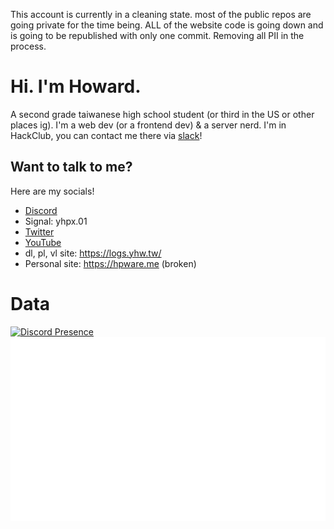 This account is currently in a cleaning state. most of the public repos are going private for the time being. ALL of the website code is going down and is going to be republished with only one commit. Removing all PII in the process.
# Hi. I'm Howard.
A second grade taiwanese high school student (or third in the US or other places ig). I'm a web dev (or a frontend dev) & a server nerd. I'm in HackClub, you can contact me there via [slack](https://slack.com/app_redirect?channel=U087ATD163V)!

## Want to talk to me?
Here are my socials!
- [Discord](https://discord.com/users/918723093646684180)
- Signal: yhpx.01
- [Twitter](https://twitter.com/ictechz)
- [YouTube](https://youtube.com/@號)
- dl, pl, vl site: https://logs.yhw.tw/
- Personal site: https://hpware.me (broken)

# Data
[![Discord Presence](https://lanyard.cnrad.dev/api/918723093646684180)](https://discord.com/users/918723093646684180)
![Github Overview](https://github.com/hpware/gitstats/blob/master/generated/overview.svg#gh-dark-mode-only)
